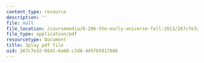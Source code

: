 ```yaml
---
content_type: resource
description: ''
file: null
file_location: /coursemedia/8-286-the-early-universe-fall-2013/267c7e3266416a08c2d8445fb5817888_U9n-Y_ZC-2M.pdf
file_type: application/pdf
resourcetype: Document
title: 3play pdf file
uid: 267c7e32-6641-6a08-c2d8-445fb5817888
---
```

